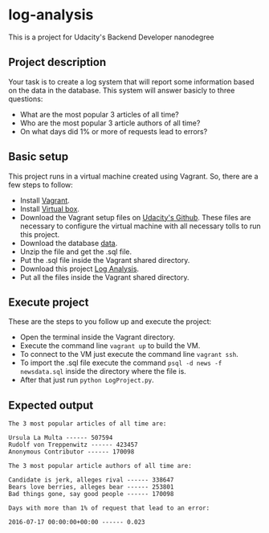 # log-analysis

This is a project for Udacity's Backend Developer nanodegree

## Project description

Your task is to create a log system that will report some information based on the data in the database. 
This system will answer basicly to three questions:

- What are the most popular 3 articles of all time?
- Who are the most popular 3 article authors of all time?
- On what days did 1% or more of requests lead to errors?

## Basic setup

This project runs in a virtual machine created using Vagrant. So, there are a few steps to follow:

- Install [Vagrant](https://www.vagrantup.com/downloads.html).
- Install [Virtual box](https://www.virtualbox.org/wiki/Downloads).
- Download the Vagrant setup files on [Udacity's Github](https://github.com/udacity/fullstack-nanodegree-vm). 
These files are necessary to configure the virtual machine with all necessary tolls to run this project.
- Download the database [data](https://d17h27t6h515a5.cloudfront.net/topher/2016/August/57b5f748_newsdata/newsdata.zip).
- Unzip the file and get the .sql file.
- Put the .sql file inside the Vagrant shared directory.
- Download this project [Log Analysis](https://github.com/victorldavila/log-analysis).
- Put all the files inside the Vagrant shared directory.

## Execute project

These are the steps to you follow up and execute the project:

- Open the terminal inside the Vagrant directory.
- Execute the command line `vagrant up` to build the VM.
- To connect to the VM just execute the command line `vagrant ssh`.
- To import the .sql file execute the command `psql -d news -f newsdata.sql` inside the directory where the file is.
- After that just run `python LogProject.py`.

## Expected output

```
The 3 most popular articles of all time are:

Ursula La Multa ------ 507594
Rudolf von Treppenwitz ------ 423457
Anonymous Contributor ------ 170098

The 3 most popular article authors of all time are:

Candidate is jerk, alleges rival ------ 338647
Bears love berries, alleges bear ------ 253801
Bad things gone, say good people ------ 170098

Days with more than 1% of request that lead to an error:

2016-07-17 00:00:00+00:00 ------ 0.023
```
